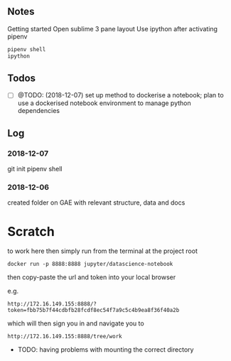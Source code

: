 ## Notes

Getting started
Open sublime
3 pane layout
Use ipython after activating pipenv 


```sh
pipenv shell
ipython
```

## Todos

- [ ] @TODO: (2018-12-07)  set up method to dockerise a notebook; plan to use a dockerised notebook environment to manage python dependencies


## Log

### 2018-12-07
git init
pipenv shell


### 2018-12-06
created folder on GAE with relevant structure, data and docs


# Scratch

to work here then simply run from the terminal at the project root

```
docker run -p 8888:8888 jupyter/datascience-notebook
```

then copy-paste the url and token into your local browser

e.g.

```
http://172.16.149.155:8888/?token=fbb75b7f44cdbfb28fcdf8ec54f7a9c5c4b9ea8f36f40a2b
```

which will then sign you in and navigate you to

```
http://172.16.149.155:8888/tree/work
```

- TODO: having problems with mounting the correct directory

